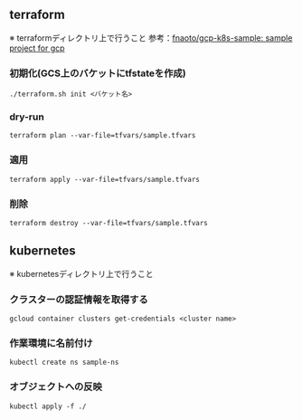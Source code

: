## terraform
※ terraformディレクトリ上で行うこと
参考：[fnaoto/gcp-k8s-sample: sample project for gcp](https://github.com/fnaoto/gcp-k8s-sample)

### 初期化(GCS上のバケットにtfstateを作成)

```
./terraform.sh init <バケット名>
```

### dry-run

```
terraform plan --var-file=tfvars/sample.tfvars
```

### 適用

```
terraform apply --var-file=tfvars/sample.tfvars
```

### 削除

```
terraform destroy --var-file=tfvars/sample.tfvars
```

## kubernetes
※ kubernetesディレクトリ上で行うこと

### クラスターの認証情報を取得する

```
gcloud container clusters get-credentials <cluster name>
```

### 作業環境に名前付け

```
kubectl create ns sample-ns
```

### オブジェクトへの反映

```
kubectl apply -f ./
```
